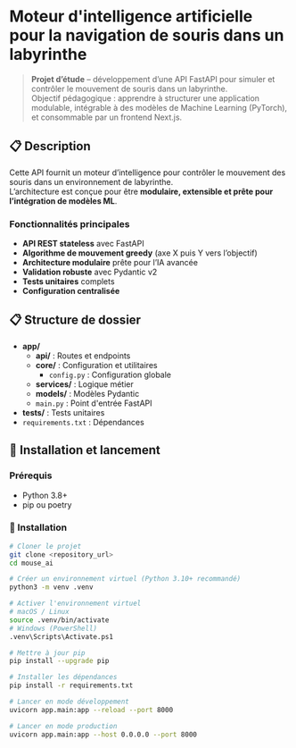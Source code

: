# Moteur d'intelligence artificielle pour la navigation de souris dans un labyrinthe

> **Projet d’étude** – développement d’une API FastAPI pour simuler et contrôler le mouvement de souris dans un labyrinthe.  
> Objectif pédagogique : apprendre à structurer une application modulable, intégrable à des modèles de Machine Learning (PyTorch), et consommable par un frontend Next.js.

## 📋 Description

Cette API fournit un moteur d’intelligence pour contrôler le mouvement des souris dans un environnement de labyrinthe.  
L’architecture est conçue pour être **modulaire, extensible et prête pour l’intégration de modèles ML**.

### Fonctionnalités principales

- **API REST stateless** avec FastAPI
- **Algorithme de mouvement greedy** (axe X puis Y vers l’objectif)
- **Architecture modulaire** prête pour l’IA avancée
- **Validation robuste** avec Pydantic v2
- **Tests unitaires** complets
- **Configuration centralisée**


## 📋 Structure de dossier

- **app/**
  - **api/** : Routes et endpoints
  - **core/** : Configuration et utilitaires
    - `config.py` : Configuration globale
  - **services/** : Logique métier
  - **models/** : Modèles Pydantic
  - `main.py` : Point d'entrée FastAPI
- **tests/** : Tests unitaires
- `requirements.txt` : Dépendances


## 🚀 Installation et lancement

### Prérequis
- Python 3.8+
- pip ou poetry

### 🚀 Installation

```bash
# Cloner le projet
git clone <repository_url>
cd mouse_ai

# Créer un environnement virtuel (Python 3.10+ recommandé)
python3 -m venv .venv

# Activer l'environnement virtuel
# macOS / Linux
source .venv/bin/activate
# Windows (PowerShell)
.venv\Scripts\Activate.ps1

# Mettre à jour pip
pip install --upgrade pip

# Installer les dépendances
pip install -r requirements.txt

# Lancer en mode développement
uvicorn app.main:app --reload --port 8000

# Lancer en mode production
uvicorn app.main:app --host 0.0.0.0 --port 8000
